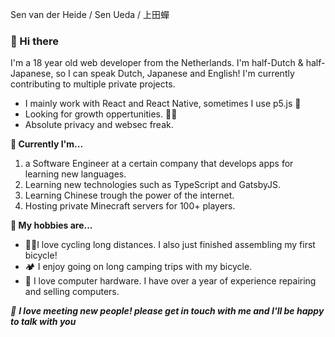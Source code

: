 Sen van der Heide / Sen Ueda / 上田蟬

### 👋 Hi there 

I'm a 18 year old web developer from the Netherlands. I'm half-Dutch & half-Japanese, so I can speak Dutch, Japanese and English! I'm currently contributing to multiple private projects. 

- I mainly work with React and React Native, sometimes I use p5.js 👾
- Looking for growth oppertunities. 🧑‍💻
- Absolute privacy and websec freak.


<strong>🔭 Currently I'm...</strong>

  1. a Software Engineer at a certain company that develops apps for learning new languages. 
  2. Learning new technologies such as TypeScript and GatsbyJS.
  3. Learning Chinese trough the power of the internet.
  4. Hosting private Minecraft servers for 100+ players.

<strong>👀  My hobbies are...</strong>

  - 🚴‍♂️I love cycling long distances. I also just finished assembling my first bicycle!
  - 🏕 I enjoy going on long camping trips with my bicycle. 
  - 💾 I love computer hardware. I have over a year of experience repairing and selling computers. 



<em>🚀 <b>I love meeting new people! please get in touch with me and I'll be happy to talk with you</b></em>
